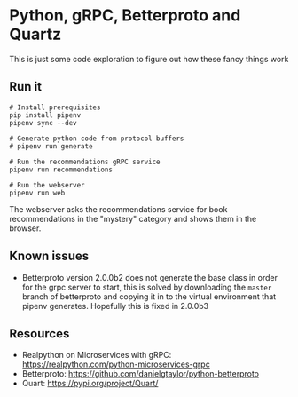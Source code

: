 # Python, gRPC, Betterproto and Quartz

This is just some code exploration to figure out how these fancy things work

## Run it

```
# Install prerequisites
pip install pipenv
pipenv sync --dev

# Generate python code from protocol buffers
# pipenv run generate

# Run the recommendations gRPC service
pipenv run recommendations

# Run the webserver
pipenv run web
```

The webserver asks the recommendations service for book recommendations in the "mystery" category and shows them in the browser.

## Known issues

- Betterproto version 2.0.0b2 does not generate the base class in order for the grpc server to start, this is solved by downloading the `master` branch of betterproto and copying it in to the virtual environment that pipenv generates. Hopefully this is fixed in 2.0.0b3

## Resources

- Realpython on Microservices with gRPC: https://realpython.com/python-microservices-grpc
- Betterproto: https://github.com/danielgtaylor/python-betterproto
- Quart: https://pypi.org/project/Quart/
